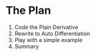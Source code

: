 # The Plan

1. Code the Plain Derivative
2. Rewrite to Auto Differentiation
3. Play with a simple example
4. Summary
